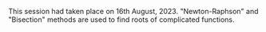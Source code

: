 This session had taken place on 16th August, 2023. "Newton-Raphson" and "Bisection" methods are used to find roots of complicated functions.
